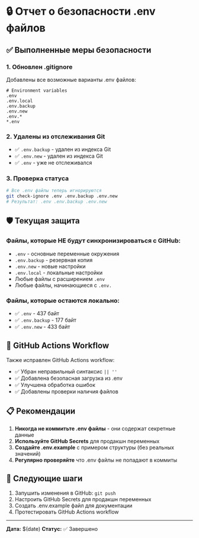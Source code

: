 # 🔒 Отчет о безопасности .env файлов

## ✅ Выполненные меры безопасности

### 1. Обновлен .gitignore
Добавлены все возможные варианты .env файлов:
```
# Environment variables
.env
.env.local
.env.backup
.env.new
.env.*
*.env
```

### 2. Удалены из отслеживания Git
- ✅ `.env.backup` - удален из индекса Git
- ✅ `.env.new` - удален из индекса Git
- ✅ `.env` - уже не отслеживался

### 3. Проверка статуса
```bash
# Все .env файлы теперь игнорируются
git check-ignore .env .env.backup .env.new
# Результат: .env .env.backup .env.new
```

## 🛡️ Текущая защита

### Файлы, которые НЕ будут синхронизироваться с GitHub:
- `.env` - основные переменные окружения
- `.env.backup` - резервная копия
- `.env.new` - новые настройки
- `.env.local` - локальные настройки
- Любые файлы с расширением `.env`
- Любые файлы, начинающиеся с `.env.`

### Файлы, которые остаются локально:
- ✅ `.env` - 437 байт
- ✅ `.env.backup` - 177 байт  
- ✅ `.env.new` - 433 байт

## 🔧 GitHub Actions Workflow

Также исправлен GitHub Actions workflow:
- ✅ Убран неправильный синтаксис `|| ''`
- ✅ Добавлена безопасная загрузка из .env
- ✅ Улучшена обработка ошибок
- ✅ Добавлены проверки наличия файлов

## 📋 Рекомендации

1. **Никогда не коммитьте .env файлы** - они содержат секретные данные
2. **Используйте GitHub Secrets** для продакшн переменных
3. **Создайте .env.example** с примером структуры (без реальных значений)
4. **Регулярно проверяйте** что .env файлы не попадают в коммиты

## 🚀 Следующие шаги

1. Запушить изменения в GitHub: `git push`
2. Настроить GitHub Secrets для продакшн переменных
3. Создать .env.example файл для документации
4. Протестировать GitHub Actions workflow

---
**Дата:** $(date)
**Статус:** ✅ Завершено
